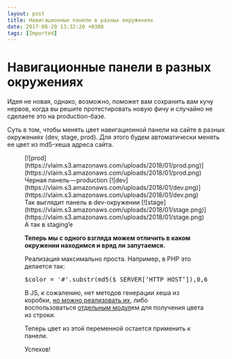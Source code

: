 ```yaml
---
layout: post
title: Навигационные панели в разных окружениях
date: 2017-08-20 13:32:20 +0300
tags: [Imported]
---
```

# Навигационные панели в разных окружениях

Идея не новая, однако, возможно, поможет вам сохранить вам кучу нервов, когда вы решите протестировать новую фичу и случайно не сделаете это на production-базе.

Суть в том, чтобы менять цвет навигационной панели на сайте в разных окружениях (dev, stage, prod). Для этого будем автоматически менять ее цвет из md5-хеша адреса сайта.

<figure id="b968" class="graf graf--figure graf-after--p">

<div class="aspectRatioPlaceholder is-locked"></div>

<div class="aspectRatioPlaceholder is-locked">[![prod](https://vlaim.s3.amazonaws.com/uploads/2018/01/prod.png)](https://vlaim.s3.amazonaws.com/uploads/2018/01/prod.png) Черная панель — production [![dev](https://vlaim.s3.amazonaws.com/uploads/2018/01/dev.png)](https://vlaim.s3.amazonaws.com/uploads/2018/01/dev.png) Так выглядит панель в dev-окружении  [![stage](https://vlaim.s3.amazonaws.com/uploads/2018/01/stage.png)](https://vlaim.s3.amazonaws.com/uploads/2018/01/stage.png) А так в staging’e

**Теперь мы с одного взгляда можем отличить в каком окружении находимся и вряд ли запутаемся.**

Реализация максимально проста. Например, в PHP это делается так:

<pre id="8e16" class="graf graf--pre graf-after--p">$color = '#'.substr(md5($_SERVER[‘HTTP_HOST’]),0,6);</pre>

В JS, к сожалению, нет методов генерации хеша из коробки, [но можно реализовать их](https://stackoverflow.com/questions/3426404/create-a-hexadecimal-colour-based-on-a-string-with-javascript), либо воспользоваться [отдельным модул](https://www.npmjs.com/package/string-to-color)ем для получения цвета из строки.

Теперь цвет из этой переменной остается применить к панели.

Успехов!

</div>

</figure>